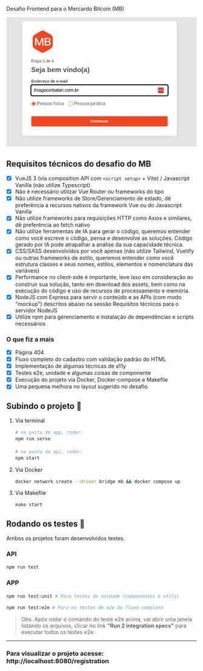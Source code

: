 Desafio Frontend para o Mercardo Bitcoin (MB)

![Print do desafio](print.png)

## Requisitos técnicos do desafio do MB

-   [x] VueJS 3 (via composition API com `<script setup>` + Vite) / Javascript Vanilla (não utilize Typescript)
-   [x] Não é necessário utilizar Vue Router ou frameworks do tipo
-   [x] Não utilize frameworks de Store/Gerenciamento de estado, dê preferência a recursos nativos da framework Vue ou do Javascript Vanilla
-   [x] Não utilize frameworks para requisições HTTP como Axios e similares, dê preferência ao fetch nativo
-   [x] Não utilize ferramentas de IA para gerar o código, queremos entender como você escreve o código, pensa e desenvolve as soluções. Código gerado por IA pode atrapalhar a análise da sua capacidade técnica.
-   [x] CSS/SASS desenvolvidos por você apenas (não utilize Tailwind, Vuetify ou outras frameworks de estilo, queremos entender como você estrutura classes e seus nomes, estilos, elementos e nomenclatura das variáveis)
-   [x] Performance no client-side é importante, leve isso em consideração ao construir sua solução, tanto em download dos assets, bem como na execução do código e uso de recursos de processamento e memória.
-   [x] NodeJS com Express para servir o conteúdo e as APIs (com modo "mockup") descritos abaixo na sessão Requisitos técnicos para o servidor NodeJS
-   [x] Utilize npm para gerenciamento e instalação de dependências e scripts necessários

### O que fiz a mais

-   [x] Página 404
-   [x] Fluxo completo do cadastro com validação padrão do HTML
-   [x] Implementação de algumas técnicas de a11y
-   [x] Testes e2e, unidade e algumas coisas de componente
-   [x] Execução do projeto via Docker, Docker-compose e Makefile
-   [x] Uma pequena melhora no layout sugerido no desafio.

## Subindo o projeto 🚀

1. Via terminal

    ```bash
    # na pasta do app, rodar:
    npm run serve

    # na pasta da api, rodar:
    npm start
    ```

1. Via Docker

    ```bash
    docker network create --driver bridge mb && docker compose up
    ```

1. Via Makefile
    ```bash
    make start
    ```

## Rodando os testes 🧪

Ambos os projetos foram desenvolvidos testes.

### API

```bash
npm run test
```

### APP

```bash
npm run test:unit # Para testes de unidade (componentes e utils)
```

```bash
npm run test:e2e # Para os testes de e2e do fluxo completo
```

> Obs. Após rodar o comando do teste e2e acima, vai abrir uma janela listando os arquivos, clicar no link **"Run 2 integration specs"** para executar todos os testes e2e.

---

### Para visualizar o projeto acesse: http://localhost:8080/registration
